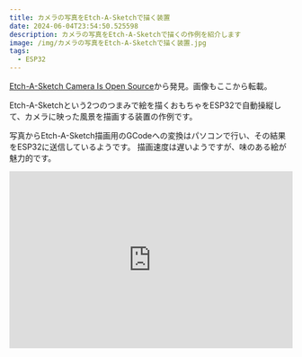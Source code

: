 ```yaml
---
title: カメラの写真をEtch-A-Sketchで描く装置
date: 2024-06-04T23:54:50.525598
description: カメラの写真をEtch-A-Sketchで描くの作例を紹介します
image: /img/カメラの写真をEtch-A-Sketchで描く装置.jpg
tags:
  - ESP32
---
```

[Etch-A-Sketch Camera Is Open Source](https://hackaday.com/2024/05/20/etch-a-sketch-camera-is-open-source/)から発見。画像もここから転載。

Etch-A-Sketchという2つのつまみで絵を描くおもちゃをESP32で自動操縦して、カメラに映った風景を描画する装置の作例です。

写真からEtch-A-Sketch描画用のGCodeへの変換はパソコンで行い、その結果をESP32に送信しているようです。
描画速度は遅いようですが、味のある絵が魅力的です。

<iframe width="100%" height="315" src="https://www.youtube.com/embed/iQhhutAanu0" title="YouTube video player" frameborder="0" allow="accelerometer; autoplay; clipboard-write; encrypted-media; gyroscope; picture-in-picture" allowfullscreen></iframe>



